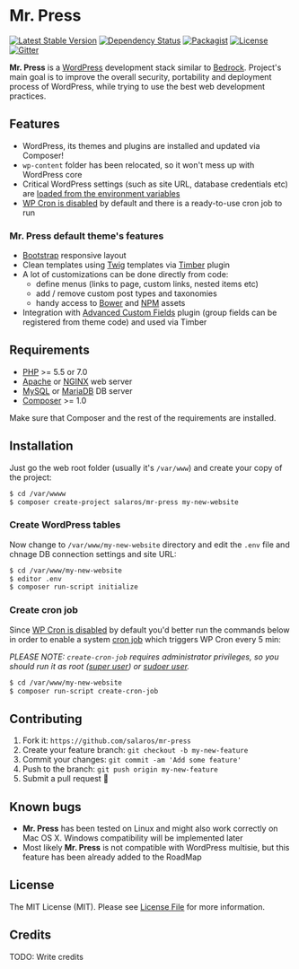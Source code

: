 # Mr. Press
[![Latest Stable Version](https://poser.pugx.org/salaros/mr-press/v/stable)](https://packagist.org/packages/salaros/mr-press)
[![Dependency Status](https://www.versioneye.com/user/projects/57bfee1d69d9490042f72c31/badge.svg?style=flat-square)](https://www.versioneye.com/user/projects/57bfee1d69d9490042f72c31)
[![Packagist](https://img.shields.io/packagist/dt/salaros/mr-press.svg)](https://packagist.org/packages/salaros/mr-press/stats)
[![License](https://poser.pugx.org/salaros/mr-press/license)](https://packagist.org/packages/salaros/mr-press)
[![Gitter](https://badges.gitter.im/Mr-Press/Lobby.svg)](https://gitter.im/Mr-Press/Lobby?utm_source=badge&utm_medium=badge&utm_campaign=pr-badge&utm_content=body_badge)

**Mr. Press** is a [WordPress](https://wordpress.org/) development stack similar to [Bedrock](https://github.com/roots/bedrock).
Project's main goal is to improve the overall security, portability and deployment process of WordPress, while trying to use the best web development practices.

## Features

* WordPress, its themes and plugins are installed and updated via Composer!
* `wp-content` folder has been relocated, so it won't mess up with WordPress core
* Critical WordPress settings (such as site URL, database credentials etc) are [loaded from the environment variables](http://12factor.net/config)
* [WP Cron is disabled](https://www.lucasrolff.com/wordpress/why-wp-cron-sucks/) by default and there is a ready-to-use cron job to run

### Mr. Press default theme's features

* [Bootstrap](http://getbootstrap.com/) responsive layout
* Clean templates using [Twig](http://getbootstrap.com/) templates via [Timber](http://twig.sensiolabs.org/) plugin
* A lot of customizations can be done directly from code:
    * define menus (links to page, custom links, nested items etc)
    * add / remove custom post types and taxonomies
    * handy access to [Bower](http://bower.io/) and [NPM](https://www.npmjs.com/package/npm-assets) assets
* Integration with [Advanced Custom Fields](http://www.advancedcustomfields.com) plugin (group fields can be registered from theme code) and used via Timber

## Requirements

* [PHP](http://php.net/) >= 5.5 or 7.0
* [Apache](https://httpd.apache.org/) or [NGINX](http://nginx.org/en/) web server
* [MySQL](https://www.mysql.com/) or [MariaDB](https://mariadb.org/) DB server
* [Composer](https://getcomposer.org/) >= 1.0

Make sure that Composer and the rest of the requirements are installed.

## Installation

Just go the web root folder (usually it's `/var/www`) and create your copy of the project:

``` bash
$ cd /var/wwww
$ composer create-project salaros/mr-press my-new-website
```

### Create WordPress tables

Now change to `/var/www/my-new-website` directory and edit the `.env` file and chnage DB connection settings and site URL:

``` bash
$ cd /var/www/my-new-website
$ editor .env
$ composer run-script initialize
```

### Create cron job

Since [WP Cron is disabled](https://www.lucasrolff.com/wordpress/why-wp-cron-sucks/) by default you'd better run the commands below in order to enable a system [cron job](https://en.wikipedia.org/wiki/Cron) which triggers WP Cron every 5 min:

*PLEASE NOTE: `create-cron-job` requires administrator privileges, so you should run it as root ([super user](https://en.wikipedia.org/wiki/Superuser)) or [sudoer user](https://help.ubuntu.com/community/Sudoers).*

``` bash
$ cd /var/www/my-new-website
$ composer run-script create-cron-job
```

## Contributing

1. Fork it: `https://github.com/salaros/mr-press`
2. Create your feature branch: `git checkout -b my-new-feature`
3. Commit your changes: `git commit -am 'Add some feature'`
4. Push to the branch: `git push origin my-new-feature`
5. Submit a pull request :bear:

## Known bugs

* **Mr. Press** has been tested on Linux and might also work correctly on Mac OS X. Windows compatibility will be implemented later
* Most likely **Mr. Press** is not compatible with WordPress multisie, but this feature has been already added to the RoadMap

## License

The MIT License (MIT). Please see [License File](LICENSE.md) for more information.

## Credits

TODO: Write credits





